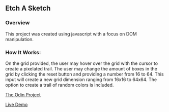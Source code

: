 ## Etch A Sketch

### Overview

This project was created using javascript with a focus on DOM manipulation.

### How It Works:

 On the grid provided, the user may hover over the grid with the cursor to create a pixelated trail. The user may change the amount of boxes in the grid by clicking the reset button and providing a number from 16 to 64. This input will create a new grid dimension ranging from 16x16 to 64x64. The option to create a trail of random colors is included.

[The Odin Project](https://www.theodinproject.com/courses/foundations/lessons/etch-a-sketch-project)

[Live Demo](https://alex-lvl.github.io/etch-a-sketch/)